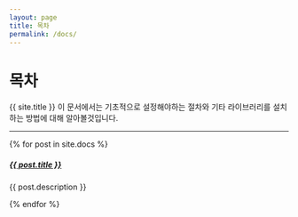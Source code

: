 ```yaml
---
layout: page
title: 목차
permalink: /docs/
---
```


# 목차

{{ site.title }} 이 문서에서는 기초적으로 설정해야하는 절차와 기타 라이브러리를 설치하는 방법에 대해 알아볼것입니다.

<div class="section-index">
    <hr class="panel-line">
    {% for post in site.docs  %}        
    <div class="entry">
    <h5><a href="{{ post.url | prepend: site.baseurl }}">{{ post.title }}</a></h5>
    <p>{{ post.description }}</p>
    </div>{% endfor %}
</div>
